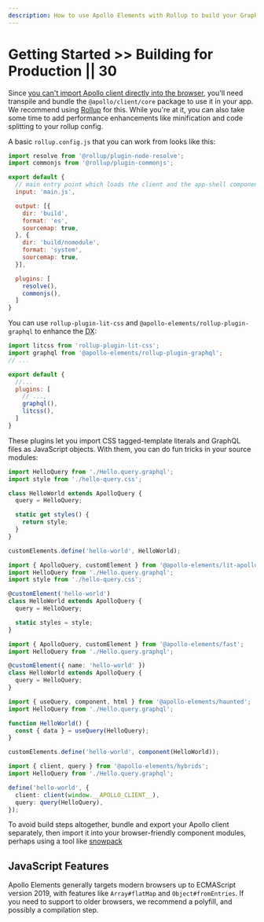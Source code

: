 ```yaml
---
description: How to use Apollo Elements with Rollup to build your GraphQL-based app for production
---
```


# Getting Started >> Building for Production || 30

Since [you can't import Apollo client directly into the browser](https://github.com/apollographql/apollo-client/issues/3047), you'll need transpile and bundle the `@apollo/client/core` package to use it in your app. We recommend using [Rollup](https://rollupjs.com) for this. While you're at it, you can also take some time to add performance enhancements like minification and code splitting to your rollup config.

A basic `rollup.config.js` that you can work from looks like this:

```js copy
import resolve from '@rollup/plugin-node-resolve';
import commonjs from '@rollup/plugin-commonjs';

export default {
  // main entry point which loads the client and the app-shell components
  input: 'main.js',

  output: [{
    dir: 'build',
    format: 'es',
    sourcemap: true,
  }, {
    dir: 'build/nomodule',
    format: 'system',
    sourcemap: true,
  }],

  plugins: [
    resolve(),
    commonjs(),
  ]
}
```

You can use `rollup-plugin-lit-css` and `@apollo-elements/rollup-plugin-graphql` to enhance the <abbr title="developer experience">DX</abbr>:

```js copy
import litcss from 'rollup-plugin-lit-css';
import graphql from '@apollo-elements/rollup-plugin-graphql';
// ...

export default {
  //...
  plugins: [
    // ...,
    graphql(),
    litcss(),
  ]
}
```

These plugins let you import CSS tagged-template literals and GraphQL files as JavaScript objects. With them, you can do fun tricks in your source modules:

<code-tabs collection="libraries">

  ```ts tab mixins
  import HelloQuery from './Hello.query.graphql';
  import style from './hello-query.css';

  class HelloWorld extends ApolloQuery {
    query = HelloQuery;

    static get styles() {
      return style;
    }
  }

  customElements.define('hello-world', HelloWorld);
  ```

  ```ts tab lit
  import { ApolloQuery, customElement } from '@apollo-elements/lit-apollo';
  import HelloQuery from './Hello.query.graphql';
  import style from './hello-query.css';

  @customElement('hello-world')
  class HelloWorld extends ApolloQuery {
    query = HelloQuery;

    static styles = style;
  }
  ```

  ```ts tab fast
  import { ApolloQuery, customElement } from '@apollo-elements/fast';
  import HelloQuery from './Hello.query.graphql';

  @customElement({ name: 'hello-world' })
  class HelloWorld extends ApolloQuery {
    query = HelloQuery;
  }
  ```

  ```ts tab haunted
  import { useQuery, component, html } from '@apollo-elements/haunted';
  import HelloQuery from './Hello.query.graphql';

  function HelloWorld() {
    const { data } = useQuery(HelloQuery);
  }

  customElements.define('hello-world', component(HelloWorld));
  ```

  ```ts tab hybrids
  import { client, query } from '@apollo-elements/hybrids';
  import HelloQuery from './Hello.query.graphql';

  define('hello-world', {
    client: client(window.__APOLLO_CLIENT__),
    query: query(HelloQuery),
  });
  ```

</code-tabs>

To avoid build steps altogether, bundle and export your Apollo client separately, then import it into your browser-friendly component modules, perhaps using a tool like [snowpack](https://snowpack.dev)

## JavaScript Features
Apollo Elements generally targets modern browsers up to ECMAScript version 2019, with features like `Array#flatMap` and `Object#fromEntries`. If you need to support to older browsers, we recommend a polyfill, and possibly a compilation step.
